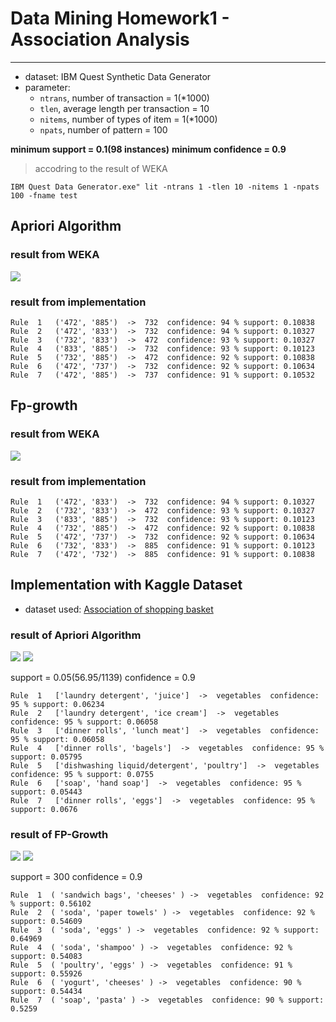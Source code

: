 # Data Mining Homework1 - Association Analysis

---

*    dataset: IBM Quest Synthetic Data Generator 
*    parameter:
        *    `ntrans`, number of transaction = 1(*1000)
        *    `tlen`, average length per transaction = 10
        *    `nitems`, number of types of item = 1(*1000)
        *    `npats`, number of pattern = 100

**minimum support = 0.1(98 instances)**
**minimum confidence = 0.9**
>accodring to the result of WEKA

```
IBM Quest Data Generator.exe" lit -ntrans 1 -tlen 10 -nitems 1 -npats 100 -fname test
```



## Apriori Algorithm
### result from WEKA
![](https://i.imgur.com/6a7jcNn.png)

### result from implementation
```
Rule  1   ('472', '885')  ->  732  confidence: 94 % support: 0.10838
Rule  2   ('472', '833')  ->  732  confidence: 94 % support: 0.10327
Rule  3   ('732', '833')  ->  472  confidence: 93 % support: 0.10327
Rule  4   ('833', '885')  ->  732  confidence: 93 % support: 0.10123
Rule  5   ('732', '885')  ->  472  confidence: 92 % support: 0.10838
Rule  6   ('472', '737')  ->  732  confidence: 92 % support: 0.10634
Rule  7   ('472', '885')  ->  737  confidence: 91 % support: 0.10532
```

## Fp-growth
### result from WEKA
![](https://i.imgur.com/RFbK53i.png)

### result from implementation
```
Rule  1   ('472', '833')  ->  732  confidence: 94 % support: 0.10327
Rule  2   ('732', '833')  ->  472  confidence: 93 % support: 0.10327
Rule  3   ('833', '885')  ->  732  confidence: 93 % support: 0.10123
Rule  4   ('732', '885')  ->  472  confidence: 92 % support: 0.10838
Rule  5   ('472', '737')  ->  732  confidence: 92 % support: 0.10634
Rule  6   ('732', '833')  ->  885  confidence: 91 % support: 0.10123
Rule  7   ('472', '732')  ->  885  confidence: 91 % support: 0.10838
```

## Implementation with Kaggle Dataset
* dataset used: [Association of shopping basket](https://www.kaggle.com/lalalalsa/association-of-shopping-basket/data)

### result of Apriori Algorithm
![](https://i.imgur.com/vRLcY1C.png)
![](https://i.imgur.com/9g5SyC1.png)

support = 0.05(56.95/1139)
confidence = 0.9

```
Rule  1   ['laundry detergent', 'juice']  ->  vegetables  confidence: 95 % support: 0.06234
Rule  2   ['laundry detergent', 'ice cream']  ->  vegetables  confidence: 95 % support: 0.06058
Rule  3   ['dinner rolls', 'lunch meat']  ->  vegetables  confidence: 95 % support: 0.06058
Rule  4   ['dinner rolls', 'bagels']  ->  vegetables  confidence: 95 % support: 0.05795
Rule  5   ['dishwashing liquid/detergent', 'poultry']  ->  vegetables  confidence: 95 % support: 0.0755
Rule  6   ['soap', 'hand soap']  ->  vegetables  confidence: 95 % support: 0.05443
Rule  7   ['dinner rolls', 'eggs']  ->  vegetables  confidence: 95 % support: 0.0676
```

### result of FP-Growth

![](https://i.imgur.com/o7vmL4Y.png)
![](https://i.imgur.com/UwS4yt3.png)

support = 300
confidence = 0.9

```
Rule  1  ( 'sandwich bags', 'cheeses' ) ->  vegetables  confidence: 92 % support: 0.56102
Rule  2  ( 'soda', 'paper towels' ) ->  vegetables  confidence: 92 % support: 0.54609
Rule  3  ( 'soda', 'eggs' ) ->  vegetables  confidence: 92 % support: 0.64969
Rule  4  ( 'soda', 'shampoo' ) ->  vegetables  confidence: 92 % support: 0.54083
Rule  5  ( 'poultry', 'eggs' ) ->  vegetables  confidence: 91 % support: 0.55926
Rule  6  ( 'yogurt', 'cheeses' ) ->  vegetables  confidence: 90 % support: 0.54434
Rule  7  ( 'soap', 'pasta' ) ->  vegetables  confidence: 90 % support: 0.5259
```
